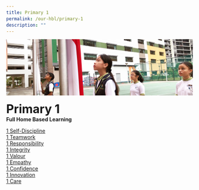 ```yaml
---
title: Primary 1
permalink: /our-hbl/primary-1
description: ""
---
```

![](/images/sub-banner.jpg)

**<font size=6>Primary 1</font>**<br>
**Full Home Based Learning**

[1 Self-Discipline](https://docs.google.com/document/d/e/2PACX-1vRX02DIqwzWi2ljJcqFQPM_MDMUHsEZ9Q72VmW1gnZbYWLAz639PeYRzXPoG2IDqQ/pub)  <br>
[1 Teamwork](https://docs.google.com/document/d/e/2PACX-1vReMh4aiC0Uou24TPdWKB4t6zSAlSWg7t7i47PsPI3iiP70jMxcY3N_tr217OWJTA/pub) <br>
[1 Responsibility](https://docs.google.com/document/d/e/2PACX-1vRUPfLA-ZXHO_MDC7UQHdPndGJnlAUhNLWSuR9jDZlbDp933E_2fw8ab7wNUgVSkw/pub) <br>
[1 Integrity](https://docs.google.com/document/d/e/2PACX-1vTGkLnWwfTN-Pr897CIifBOXeSWg52OMC00od2Z7_SpfM2niFKw3ezsJhnMJ9PfOQ/pub) <br>
[1 Valour](https://docs.google.com/document/d/e/2PACX-1vTNyG8-OSHM_BnM5P3E3vRSUTwnIP-IM-Xz-f-RPnA2njsd_JaR3WPWALe6rLyuCA/pub) <br>
[1 Empathy](https://docs.google.com/document/d/e/2PACX-1vSQaH8OFj0h5kAyX4mOaakDglx1lZJK5k_gNemte1JmFM7CzGYOOwUQsgzMtfkpjA/pub) <br>
[1 Confidence](https://docs.google.com/document/d/e/2PACX-1vQHs-cdBgVehSIlII-Szjq2dkRzTYrK4ObrUC-bA--TgxXlrwdmszysopnQquJ84w/pub) <br>
[1 Innovation](https://docs.google.com/document/d/e/2PACX-1vQ5-Ho_7brRMsb4-iLo9FAVf98QTYIcS-gNH-Wd0s98u1ShoakR53fMTPqerv-HfA/pub) <br>
[1 Care](https://docs.google.com/document/d/e/2PACX-1vQ9_-yuyDNG54dbahz7Xq1bnP9wzGysRGZ7YTyMZLsuP3QDQ9Z4cl0EXAlBXl824w/pub)